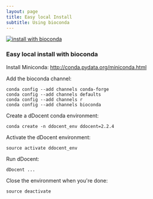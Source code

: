 ```yaml
---
layout: page
title: Easy local Install
subtitle: Using bioconda
---
```



[![install with bioconda](https://img.shields.io/badge/install%20with-bioconda-brightgreen.svg?style=flat-square)](http://bioconda.github.io/recipes/ddocent/README.html)

### Easy local install with bioconda

Install Miniconda: http://conda.pydata.org/miniconda.html

Add the bioconda channel:
```
conda config --add channels conda-forge
conda config --add channels defaults
conda config --add channels r
conda config --add channels bioconda
```

Create a dDocent conda environment:
```
conda create -n ddocent_env ddocent=2.2.4
```

Activate the dDocent environment:
```
source activate ddocent_env
```

Run dDocent:
```
dDocent ...
```

Close the environment when you're done:
```
source deactivate
